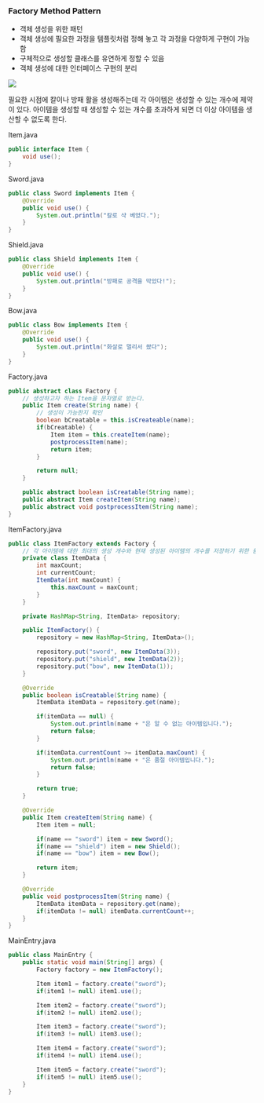 ### Factory Method Pattern

- 객체 생성을 위한 패턴
- 객체 생성에 필요한 과정을 템플릿처럼 정해 놓고 각 과정을 다양하게 구현이 가능함
- 구체적으로 생성할 클래스를 유연하게 정할 수 있음
- 객체 생성에 대한 인터페이스 구현의 분리

![](https://velog.velcdn.com/images/sanizzang00/post/9c8fc506-9c19-46d8-88d7-d2ab98752775/image.png)

필요한 시점에 칼이나 방패 활을 생성해주는데 각 아이템은 생성할 수 있는 개수에 제약이 있다.
아이템을 생성할 때 생성할 수 있는 개수를 초과하게 되면 더 이상 아이템을 생산할 수 없도록 한다.

Item.java

```java
public interface Item {
    void use();
}
```

Sword.java

```java
public class Sword implements Item {
    @Override
    public void use() {
        System.out.println("칼로 샥 베었다.");
    }
}
```

Shield.java

```java
public class Shield implements Item {
    @Override
    public void use() {
        System.out.println("방패로 공격을 막았다!");
    }
}
```

Bow.java

```java
public class Bow implements Item {
    @Override
    public void use() {
        System.out.println("화살로 멀리서 쐈다");
    }
}
```

Factory.java

```java
public abstract class Factory {
    // 생성하고자 하는 Item을 문자열로 받는다.
    public Item create(String name) {
        // 생성이 가능한지 확인
        boolean bCreatable = this.isCreateable(name);
        if(bCreatable) {
            Item item = this.createItem(name);
            postprocessItem(name);
            return item;
        }

        return null;
    }

    public abstract boolean isCreatable(String name);
    public abstract Item createItem(String name);
    public abstract void postprocessItem(String name);
}
```

ItemFactory.java

```java
public class ItemFactory extends Factory {
    // 각 아이템에 대한 최대의 생성 개수와 현재 생성된 아이템의 개수를 저장하기 위한 용도
    private class ItemData {
        int maxCount;
        int currentCount;
        ItemData(int maxCount) {
            this.maxCount = maxCount;
        }
    }

    private HashMap<String, ItemData> repository;

    public ItemFactory() {
        repository = new HashMap<String, ItemData>();

        repository.put("sword", new ItemData(3));
        repository.put("shield", new ItemData(2));
        repository.put("bow", new ItemData(1));
    }

    @Override
    public boolean isCreatable(String name) {
        ItemData itemData = repository.get(name);

        if(itemData == null) {
            System.out.println(name + "은 알 수 없는 아이템입니다.");
            return false;
        }

        if(itemData.currentCount >= itemData.maxCount) {
            System.out.println(name + "은 품절 아이템입니다.");
            return false;
        }

        return true;
    }

    @Override
    public Item createItem(String name) {
        Item item = null;

        if(name == "sword") item = new Sword();
        if(name == "shield") item = new Shield();
        if(name == "bow") item = new Bow();

        return item;
    }

    @Override
    public void postprocessItem(String name) {
        ItemData itemData = repository.get(name);
        if(itemData != null) itemData.currentCount++;
    }
}
```

MainEntry.java

```java
public class MainEntry {
    public static void main(String[] args) {
        Factory factory = new ItemFactory();

        Item item1 = factory.create("sword");
        if(item1 != null) item1.use();

        Item item2 = factory.create("sword");
        if(item2 != null) item2.use();

        Item item3 = factory.create("sword");
        if(item3 != null) item3.use();

        Item item4 = factory.create("sword");
        if(item4 != null) item4.use();

        Item item5 = factory.create("sword");
        if(item5 != null) item5.use();
    }
}
```
